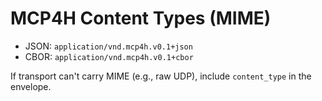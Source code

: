 # MCP4H Content Types (MIME)

- JSON: `application/vnd.mcp4h.v0.1+json`
- CBOR: `application/vnd.mcp4h.v0.1+cbor`

If transport can't carry MIME (e.g., raw UDP), include `content_type` in the envelope.
